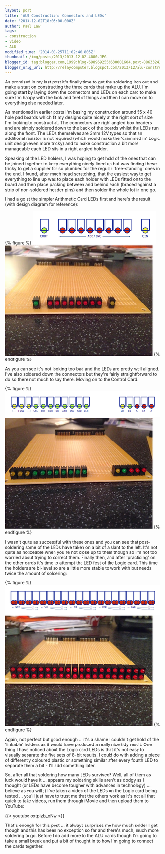 ```yaml
---
layout: post
title: 'ALU Construction: Connectors and LEDs'
date: '2013-12-02T18:05:00.000Z'
author: Paul Law
tags:
- construction
- video
- ALU
modified_time: '2014-01-25T11:02:40.805Z'
thumbnail: /img/posts/2013/2013-12-02-4000.JPG
blogger_id: tag:blogger.com,1999:blog-6989692556630001604.post-8863324224373946029
blogger_orig_url: http://relaycomputer.blogspot.com/2013/12/alu-construction-connectors-and-leds.html
---
```


As promised in my last post it's finally time 
to get the soldering iron out and make a start on constructing the three cards 
that make up the ALU. I'm going start by laying down the connectors and LEDs 
on each card to make sure I'm happy with the look and feel of things and then 
I can move on to everything else needed later.

As mentioned in 
earlier posts I'm basing my construction around 55 x 40 hole pad boards which 
fit my designs quite nicely at the right sort of size I'm looking to construct 
at. The connectors are right angled box headers and are simply soldered down 
to the back of the boards whilst the LEDs run along the front. The LEDs 
themselves are 3mm 12V types so that an additional resistor is not required 
(which would make the 'crammed in' Logic unit design even more tricky) and to 
make construction a bit more manageable each LED sits in a right angled 
holder.

Speaking of the LED holders, I was hoping to get hold of 
the ones that can be joined together to keep everything nicely lined up but 
was finding these tricky to get a supplier for so plumbed for the regular 
'free-standing' ones in the end. I found, after much head scratching, that the 
easiest way to get everything to line up was to place each holder with LEDs 
fitted on to the board and then place packing between and behind each (braced 
against a strip of non-soldered header pins) and then solder the whole lot in 
one go.

I had a go at the simpler Arithmetic Card LEDs first and 
here's the result (with design diagram for reference):

{% figure %}
![ALU Arithmetic Card LEDs](/assets/img/posts/2013/2013-12-02-0000.png)
![ALU Arithmetic Card LEDs](/assets/img/posts/2013/2013-12-02-0001.JPG)
{% endfigure %}

As you can see 
it's not looking too bad and the LEDs are pretty well aligned. I've also 
soldered down the connectors but they're fairly straightforward to do so there 
not much to say there. Moving on to the Control Card:

{% figure %}
![ALU Control Card LEDs](/assets/img/posts/2013/2013-12-02-0002.png)
![ALU Control Card LEDs](/assets/img/posts/2013/2013-12-02-0003.JPG)
{% endfigure %}

I wasn't quite as 
successful with these ones and you can see that post-soldering some of the 
LEDs have taken on a bit of a slant to the left. It's not quite as noticeable 
when you're not close up to them though so I'm not too worried about trying to 
correct them. Finally then, and after 'practicing' on the other cards it's 
time to attempt the LED fest of the Logic card. This time the holders are 
bi-level so are a little more stable to work with but needs twice the amount 
of soldering:

{% figure %}
![ALU Logic Card LEDs](/assets/img/posts/2013/2013-12-02-0004.png)
![ALU Logic Card LEDs](/assets/img/posts/2013/2013-12-02-0005.JPG)
{% endfigure %}

Again, not perfect 
but good enough ... it's a shame I couldn't get hold of the 'linkable' holders 
as it would have produced a really nice tidy result. One thing I have noticed 
about the Logic card LEDs is that it's not easy to visually separate the five 
sets of 8-bit results. I could do with adding a piece of differently coloured 
plastic or something similar after every fourth LED to separate them a bit - 
I'll add something later.

So, after all that soldering how many 
LEDs survived? Well, all of them as luck would have it ... appears my 
soldering skills aren't as dodgy as I thought (or LEDs have become tougher 
with advances in technology) ... believe as you will ;) I've taken a video of 
the LEDs on the Logic card being tested ... you'll just have to trust me that 
the others work as it's not all that quick to take videos, run them through 
iMovie and then upload them to YouTube:

{{< youtube oxtpizb_oNw >}}

That's enough for this post ... it always 
surprises me how much solder I get though and this has been no exception so 
far and there's much, much more soldering to go. Before I do add more to the 
ALU cards though I'm going to take a small break and put a bit of thought in 
to how I'm going to connect the cards together. 
